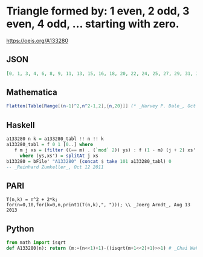 # Triangle formed by: 1 even, 2 odd, 3 even, 4 odd, \.\.\. starting with zero\.
https://oeis.org/A133280
## JSON
```JSON
[0, 1, 3, 4, 6, 8, 9, 11, 13, 15, 16, 18, 20, 22, 24, 25, 27, 29, 31, 33, 35, 36, 38, 40, 42, 44, 46, 48, 49, 51, 53, 55, 57, 59, 61, 63, 64, 66, 68, 70, 72, 74, 76, 78, 80, 81, 83, 85, 87, 89, 91, 93, 95, 97, 99, 100, 102, 104, 106, 108, 110, 112, 114, 116, 118, 120]
```
## Mathematica
```Mathematica
Flatten[Table[Range[(n-1)^2,n^2-1,2],{n,20}]] (* _Harvey P. Dale_, Oct 02 2013 *)
```
## Haskell
```Haskell
a133280 n k = a133280_tabl !! n !! k
a133280_tabl = f 0 1 [0..] where
   f m j xs = (filter ((== m) . (`mod` 2)) ys) : f (1 - m) (j + 2) xs'
     where (ys,xs') = splitAt j xs
b133280 = bFile' "A133280" (concat $ take 101 a133280_tabl) 0
-- _Reinhard Zumkeller_, Oct 12 2011
```
## PARI
```PARI
T(n,k) = n^2 + 2*k;
for(n=0,10,for(k=0,n,print1(T(n,k),", "))); \\ _Joerg Arndt_, Aug 13 2013
```
## Python
```Python
from math import isqrt
def A133280(n): return (m:=(n<<1)+1)-((isqrt(m+1<<2)+1)>>1) # _Chai Wah Wu_, Aug 01 2022
```
